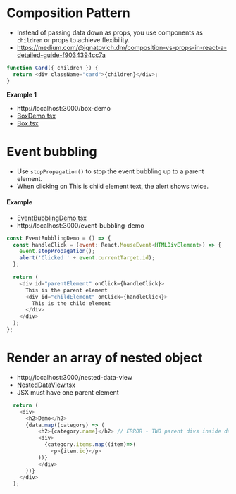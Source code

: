 # Composition Pattern

- Instead of passing data down as props, you use components as `children` or props to achieve flexibility.
- https://medium.com/@ignatovich.dm/composition-vs-props-in-react-a-detailed-guide-f9034394cc7a

```js
function Card({ children }) {
  return <div className="card">{children}</div>;
}
```

**Example 1**

- http://localhost:3000/box-demo
- [BoxDemo.tsx](./src/component-pattern/BoxDemo.tsx)
- [Box.tsx](./src/component-pattern/components/Box.tsx)

# Event bubbling

- Use `stopPropagation()` to stop the event bubbling up to a parent element.
- When clicking on This is child element text, the alert shows twice.

#### Example

- [EventBubblingDemo.tsx](./src/event-bubbling/EventBubblingDemo.tsx)
- http://localhost:3000/event-bubbling-demo

```js
const EventBubblingDemo = () => {
  const handleClick = (event: React.MouseEvent<HTMLDivElement>) => {
    event.stopPropagation();
    alert('Clicked ' + event.currentTarget.id);
  };

  return (
    <div id="parentElement" onClick={handleClick}>
      This is the parent element
      <div id="childElement" onClick={handleClick}>
        This is the child element
      </div>
    </div>
  );
};
```

# Render an array of nested object

- http://localhost:3000/nested-data-view
- [NestedDataView.tsx](./src/nested-data/NestedDataView.tsx)
- JSX must have one parent element

```js
  return (
    <div>
      <h2>Demo</h2>
      {data.map((category) => (
		  <h2>{category.name}</h2> // ERROR - TWO parent divs inside data.map()
		  <div>
			{category.items.map((item)=>(
			  <p>{item.id}</p>
		  ))}
		  </div>
      ))}
    </div>
  );
```
